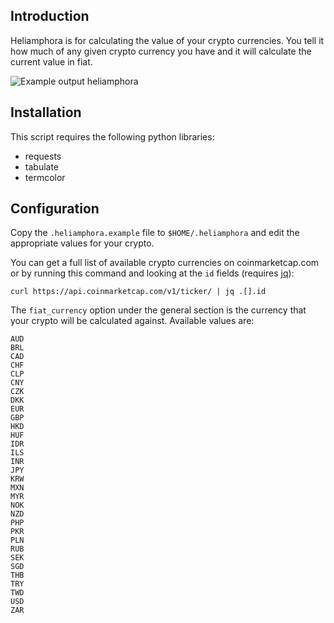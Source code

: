 ## Introduction

Heliamphora is for calculating the value of your crypto currencies. You tell it how much of any given crypto currency you have and it will calculate the current value in fiat.

![Example output heliamphora](https://i.imgur.com/252K0Y3.png)

## Installation

This script requires the following python libraries:

* requests
* tabulate
* termcolor

## Configuration

Copy the `.heliamphora.example` file to `$HOME/.heliamphora` and edit the appropriate values for your crypto.

You can get a full list of available crypto currencies on coinmarketcap.com or by running this command and looking at the `id` fields (requires [jq](https://stedolan.github.io/jq/)):

```
curl https://api.coinmarketcap.com/v1/ticker/ | jq .[].id
```

The `fiat_currency` option under the general section is the currency that your crypto will be calculated against. Available values are:
```
AUD
BRL
CAD
CHF
CLP
CNY
CZK
DKK
EUR
GBP
HKD
HUF
IDR
ILS
INR
JPY
KRW
MXN
MYR
NOK
NZD
PHP
PKR
PLN
RUB
SEK
SGD
THB
TRY
TWD
USD
ZAR
```
